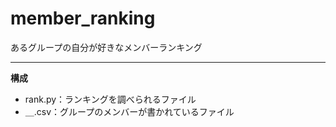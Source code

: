 # member_ranking  

あるグループの自分が好きなメンバーランキング  

---

**構成**

- rank.py：ランキングを調べられるファイル  
- ＿.csv：グループのメンバーが書かれているファイル
